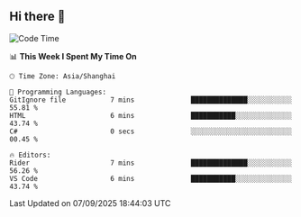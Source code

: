 ## Hi there 👋

<!--START_SECTION:waka-->
![Code Time](http://img.shields.io/badge/Code%20Time-22%20hrs%2053%20mins-blue)

📊 **This Week I Spent My Time On** 

```text
🕑︎ Time Zone: Asia/Shanghai

💬 Programming Languages: 
GitIgnore file           7 mins              ██████████████░░░░░░░░░░░   55.81 % 
HTML                     6 mins              ███████████░░░░░░░░░░░░░░   43.74 % 
C#                       0 secs              ░░░░░░░░░░░░░░░░░░░░░░░░░   00.45 % 

🔥 Editors: 
Rider                    7 mins              ██████████████░░░░░░░░░░░   56.26 % 
VS Code                  6 mins              ███████████░░░░░░░░░░░░░░   43.74 % 
```


 Last Updated on 07/09/2025 18:44:03 UTC
<!--END_SECTION:waka-->
